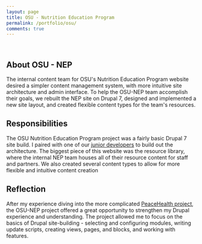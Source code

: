 ```yaml
---
layout: page
title: OSU - Nutrition Education Program
permalink: /portfolio/osu/
comments: true
---
```


<div>
  <!-- <p><a class='res-link' href='http://peacehealth.org/' target='blank'>Launch PeaceHealth website</a></p> -->
  <br />

  <h2 class='project-sec-header'>About OSU - NEP</h2>
  <p>The internal content team for OSU's Nutrition Education Program website desired a simpler content management system, with more intuitive site architecture and admin interface. To help the OSU-NEP team accomplish their goals, we rebuilt the NEP site on Drupal 7, designed and implemented a new site layout, and created flexible content types for the team's resources.</p>


  <h2 class='project-sec-header'>Responsibilities</h2>
  <p>The OSU Nutrition Education Program project was a fairly basic Drupal 7 site build. I paired with one of our <a href='https://www.linkedin.com/profile/view?id=ADEAABj50rUBWgFhjaVYBLpy4dlQY6U5laQ3t5A'>junior developers</a> to build out the architecture. The biggest piece of this website was the resource library, where the internal NEP team houses all of their resource content for staff and partners. We also created several content types to allow for more flexible and intuitive content creation</p>

  <h2 class='project-sec-header'>Reflection</h2>
  <p>After my experience diving into the more complicated <a href="http://angelariggs.github.io/portfolio/peacehealth/">PeaceHealth project</a>, the OSU-NEP project offered a great opportunity to strengthen my Drupal experience and understanding. The project allowed me to focus on the basics of Drupal site-building - selecting and configuring modules, writing update scripts, creating views, pages, and blocks, and working with features.</p>
</div>